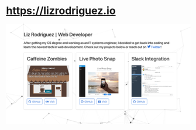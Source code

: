 # https://lizrodriguez.io

![](https://raw.githubusercontent.com/lizrodriguez/lizrodriguez.github.io/master/img/hp-screenshot.png)
